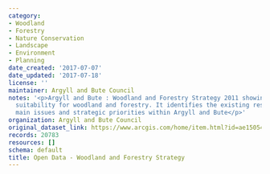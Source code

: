```yaml
---
category:
- Woodland
- Forestry
- Nature Conservation
- Landscape
- Environment
- Planning
date_created: '2017-07-07'
date_updated: '2017-07-18'
license: ''
maintainer: Argyll and Bute Council
notes: '<p>Argyll and Bute : Woodland and Forestry Strategy 2011 showing indicative
  suitability for woodland and forestry. It identifies the existing resource, the
  main issues and strategic priorities within Argyll and Bute</p>'
organization: Argyll and Bute Council
original_dataset_link: https://www.arcgis.com/home/item.html?id=ae1505477b404eeea47854531a9a7887
records: 20783
resources: []
schema: default
title: Open Data - Woodland and Forestry Strategy
---
```

